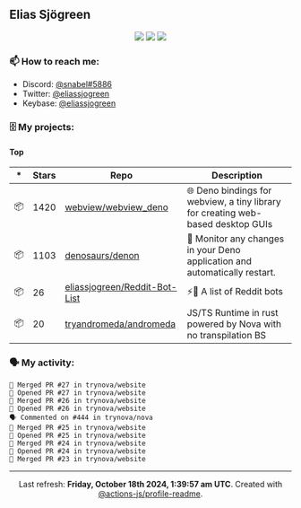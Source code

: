 ## Elias Sjögreen

<p align="center">
  <img src="https://img.shields.io/badge/🎂-dec. 2003-success" />
  <img src="https://img.shields.io/badge/🌎-Stockholm-informational" />
  <img src="https://img.shields.io/badge/👦-He/Him-informational" />
</p>

### 📫 How to reach me:

- Discord: [@snabel#5886](https://discord.com/users/267978757799673866)
- Twitter: [@eliassjogreen](https://twitter.com/eliassjogreen)
- Keybase: [@eliassjogreen](https://keybase.io/eliassjogreen)

### 🗄 My projects:

#### Top
|*|Stars|Repo|Description|
|---|---|---|---|
| 📦 | 1420 | [webview/webview_deno](https://github.com/webview/webview_deno) | 🌐 Deno bindings for webview, a tiny library for creating web-based desktop GUIs |
| 📦 | 1103 | [denosaurs/denon](https://github.com/denosaurs/denon) | 👀 Monitor any changes in your Deno application and automatically restart. |
| 📦 | 26 | [eliassjogreen/Reddit-Bot-List](https://github.com/eliassjogreen/Reddit-Bot-List) | ⚡️🤖 A list of Reddit bots |
| 📦 | 20 | [tryandromeda/andromeda](https://github.com/tryandromeda/andromeda) | JS/TS Runtime in rust powered by Nova with no transpilation BS |

### 🗣 My activity:

```
🎉 Merged PR #27 in trynova/website
💪 Opened PR #27 in trynova/website
🎉 Merged PR #26 in trynova/website
💪 Opened PR #26 in trynova/website
🗣 Commented on #444 in trynova/nova
🎉 Merged PR #25 in trynova/website
💪 Opened PR #25 in trynova/website
🎉 Merged PR #24 in trynova/website
💪 Opened PR #24 in trynova/website
🎉 Merged PR #23 in trynova/website
```

------------
<p align="center">Last refresh: <b>Friday, October 18th 2024, 1:39:57 am UTC</b>. Created with <a href=https://github.com/marketplace/actions/profile-readme>@actions-js/profile-readme</a>.</p>
